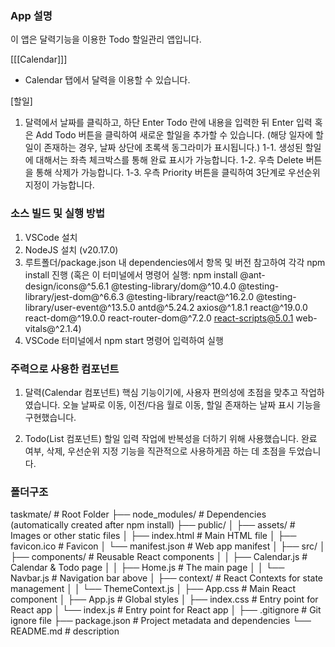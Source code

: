 ### App 설명
이 앱은 달력기능을 이용한 Todo 할일관리 앱입니다.

[[[Calendar]]]
- Calendar 탭에서 달력을 이용할 수 있습니다.

[할일]
1. 달력에서 날짜를 클릭하고, 하단 Enter Todo 란에 내용을 입력한 뒤 Enter 입력 혹은 Add Todo 버튼을 클릭하여 새로운 할일을 추가할 수 있습니다. 
(해당 일자에 할일이 존재하는 경우, 날짜 상단에 초록색 동그라미가 표시됩니다.)
1-1. 생성된 할일에 대해서는 좌측 체크박스를 통해 완료 표시가 가능합니다.
1-2. 우측 Delete 버튼을 통해 삭제가 가능합니다.
1-3. 우측 Priority 버튼을 클릭하여 3단계로 우선순위 지정이 가능합니다.

### 소스 빌드 및 실행 방법
1. VSCode 설치
2. NodeJS 설치 (v20.17.0)
3. 루트폴더/package.json 내 dependencies에서 항목 및 버전 참고하여 각각 npm install 진행
   (혹은 이 터미널에서 명령어 실행: npm install @ant-design/icons@^5.6.1 @testing-library/dom@^10.4.0 @testing-library/jest-dom@^6.6.3 @testing-library/react@^16.2.0 @testing-library/user-event@^13.5.0 antd@^5.24.2 axios@^1.8.1 react@^19.0.0 react-dom@^19.0.0 react-router-dom@^7.2.0 react-scripts@5.0.1 web-vitals@^2.1.4)
4. VSCode 터미널에서 npm start 명령어 입력하여 실행

### 주력으로 사용한 컴포넌트
1. 달력(Calendar 컴포넌트)
핵심 기능이기에, 사용자 편의성에 초점을 맞추고 작업하였습니다. 
오늘 날짜로 이동, 이전/다음 월로 이동, 할일 존재하는 날짜 표시 기능을 구현했습니다.

2. Todo(List 컴포넌트)
할일 입력 작업에 반복성을 더하기 위해 사용했습니다.
완료 여부, 삭제, 우선순위 지정 기능을 직관적으로 사용하게끔 하는 데 초점을 두었습니다.


### 폴더구조
taskmate/                           # Root Folder
├── node_modules/                   # Dependencies (automatically created after npm install)
├── public/
│   ├── assets/                     # Images or other static files
│   ├── index.html                  # Main HTML file
│   ├── favicon.ico                 # Favicon
│   └── manifest.json               # Web app manifest
│
├── src/
│   ├── components/                 # Reusable React components
│   │   ├── Calendar.js             # Calendar & Todo page
│   │   ├── Home.js                 # The main page
│   │   └── Navbar.js               # Navigation bar above
│   ├── context/                    # React Contexts for state management
│   │   └── ThemeContext.js
│   ├── App.css                     # Main React component
│   ├── App.js                      # Global styles
│   ├── index.css                   # Entry point for React app
│   └── index.js                    # Entry point for React app
│
├── .gitignore                      # Git ignore file
├── package.json                    # Project metadata and dependencies
└── README.md                       # description